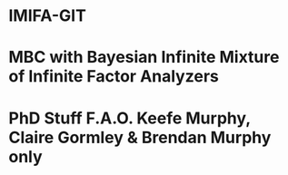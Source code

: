 # IMIFA-GIT
# MBC with Bayesian Infinite Mixture of Infinite Factor Analyzers
# PhD Stuff F.A.O. Keefe Murphy, Claire Gormley & Brendan Murphy only